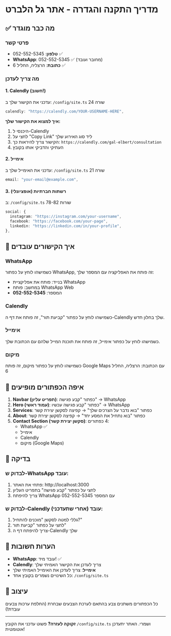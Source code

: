 # מדריך התקנה והגדרה - אתר גל הלברט

## ✅ מה כבר מוגדר

### פרטי קשר
- **טלפון**: 052-552-5345 ✅
- **WhatsApp**: 052-552-5345 ✅ (מחובר ועובד)
- **כתובת**: הרצליה, החליל 6 ✅

### מה צריך לעדכן

#### 1. Calendly (חשוב!)
עדכני את הקישור שלך ב: `/config/site.ts` שורה 24

```typescript
calendly: "https://calendly.com/YOUR-USERNAME-HERE",
```

**איך למצוא את הקישור שלך:**
1. היכנסי ל-Calendly
2. לחצי על "Copy Link" ליד סוג האירוע שלך
3. הקישור צריך להיראות כך: `https://calendly.com/gal-elbert/consultation`
4. העתיקי והדביקי אותו בקובץ

#### 2. אימייל
עדכני את האימייל שלך ב: `/config/site.ts` שורה 21

```typescript
email: "your-email@example.com",
```

#### 3. רשתות חברתיות (אופציונלי)
ב: `/config/site.ts` שורות 78-82

```typescript
social: {
  instagram: "https://instagram.com/your-username",
  facebook: "https://facebook.com/your-page",
  linkedin: "https://linkedin.com/in/your-profile",
},
```

## 🔗 איך הקישורים עובדים

### WhatsApp
כשמישהו לוחץ על כפתור WhatsApp, זה פותח את האפליקציה עם המספר שלך:
- בנייד: פותח את אפליקציית WhatsApp
- במחשב: פותח WhatsApp Web
- המספר: **052-552-5345**

### Calendly
כשמישהו לוחץ על כפתור "קביעת תור", זה פותח את דף ה-Calendly שלך בחלון חדש.

### אימייל
כשמישהו לוחץ על כפתור אימייל, זה פותח את תוכנת המייל שלהם עם הכתובת שלך.

### מיקום
כשמישהו לוחץ על כפתור מיקום, זה פותח Google Maps עם הכתובת: הרצליה, החליל 6

## 📍 איפה הכפתורים מופיעים

1. **Navbar (תפריט עליון)**: כפתור "קבע פגישה" → WhatsApp
2. **Hero (עמוד ראשי)**: כפתור "קבע פגישה עכשיו" → WhatsApp
3. **Services**: כפתור "בוא נדבר על הצרכים שלך" → קפיצה לסקשן יצירת קשר
4. **About**: כפתור "בוא נתחיל את המסע יחד" → קפיצה לסקשן יצירת קשר
5. **Contact Section (סקשן יצירת קשר)**: 4 כפתורים:
   - WhatsApp ✅
   - אימייל
   - Calendly
   - מיקום (Google Maps)

## 🧪 בדיקה

### לבדוק ש-WhatsApp עובד:
1. פתחי את האתר: http://localhost:3000
2. לחצי על כפתור "קבע פגישה" בתפריט העליון
3. צריך להיפתח WhatsApp עם המספר 052-552-5345

### לבדוק ש-Calendly עובד (אחרי שתעדכני):
1. גללי למטה לסקשן "מוכנים להתחיל?"
2. לחצי על כפתור "קביעת תור"
3. צריך להיפתח דף ה-Calendly שלך

## 📝 הערות חשובות

- **WhatsApp**: עובד מיד! ✅
- **Calendly**: צריך לעדכן את הקישור האמיתי שלך
- **אימייל**: צריך לעדכן את האימייל האמיתי שלך
- כל השינויים נשמרים בקובץ אחד: `/config/site.ts`

## 🎨 עיצוב

כל הכפתורים משתנים צבע בהתאם לערכת הצבעים שבחרת (החלפת ערכות צבעים עובדת!)

---

**זקוקה לעזרה?** פשוט עדכני את הקובץ `/config/site.ts` ושמרי. האתר יתעדכן אוטומטית!
